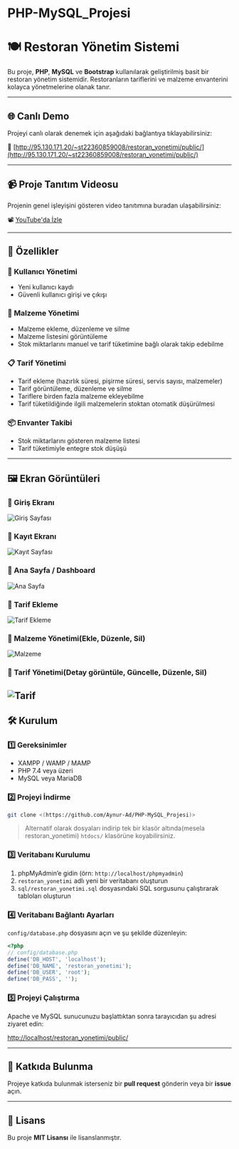 # PHP-MySQL_Projesi

# 🍽️ Restoran Yönetim Sistemi

Bu proje, **PHP**, **MySQL** ve **Bootstrap** kullanılarak geliştirilmiş basit bir restoran yönetim sistemidir. Restoranların tariflerini ve malzeme envanterini kolayca yönetmelerine olanak tanır.

---

## 🌐 Canlı Demo

Projeyi canlı olarak denemek için aşağıdaki bağlantıya tıklayabilirsiniz:

🔗 [http://95.130.171.20/~st22360859008/restoran_yonetimi/public/](http://95.130.171.20/~st22360859008/restoran_yonetimi/public/)

---

## 📹 Proje Tanıtım Videosu

Projenin genel işleyişini gösteren video tanıtımına buradan ulaşabilirsiniz:

📽 [YouTube'da İzle](http://youtube.com/watch?v=Z2BSvFMmRYw)

---

## 🚀 Özellikler

### 👤 Kullanıcı Yönetimi
- Yeni kullanıcı kaydı
- Güvenli kullanıcı girişi ve çıkışı

### 🧂 Malzeme Yönetimi
- Malzeme ekleme, düzenleme ve silme
- Malzeme listesini görüntüleme
- Stok miktarlarını manuel ve tarif tüketimine bağlı olarak takip edebilme

### 📋 Tarif Yönetimi
- Tarif ekleme (hazırlık süresi, pişirme süresi, servis sayısı, malzemeler)
- Tarif görüntüleme, düzenleme ve silme
- Tariflere birden fazla malzeme ekleyebilme
- Tarif tüketildiğinde ilgili malzemelerin stoktan otomatik düşürülmesi

### 📦 Envanter Takibi
- Stok miktarlarını gösteren malzeme listesi
- Tarif tüketimiyle entegre stok düşüşü

---

## 🖼️ Ekran Görüntüleri

### 📌 Giriş Ekranı 
![Giriş Sayfası](gorseller/giris_ekrani.png)

### 📌 Kayıt Ekranı 
![Kayıt Sayfası](gorseller/kayit_ekrani.png)

### 📌 Ana Sayfa / Dashboard
![Ana Sayfa](gorseller/ana_sayfa2.png)

### 📌 Tarif Ekleme
![Tarif Ekleme](gorseller/tarif_ekleme.png)

### 📌 Malzeme Yönetimi(Ekle, Düzenle, Sil)
![Malzeme](gorseller/malzeme.png)

### 📌 Tarif Yönetimi(Detay görüntüle, Güncelle, Düzenle, Sil)
![Tarif](gorseller/tarifler.png)
---

## 🛠️ Kurulum

### 1️⃣ Gereksinimler
- XAMPP / WAMP / MAMP
- PHP 7.4 veya üzeri
- MySQL veya MariaDB

### 2️⃣ Projeyi İndirme
```bash
git clone <(https://github.com/Aynur-Ad/PHP-MySQL_Projesi)> 
```
> Alternatif olarak dosyaları indirip tek bir klasör altında(mesela restoran_yonetimi) `htdocs/` klasörüne koyabilirsiniz.

### 3️⃣ Veritabanı Kurulumu
1. phpMyAdmin’e gidin (örn: `http://localhost/phpmyadmin`)
2. `restoran_yonetimi` adlı yeni bir veritabanı oluşturun
3. `sql/restoran_yonetimi.sql` dosyasındaki SQL sorgusunu çalıştırarak tabloları oluşturun

### 4️⃣ Veritabanı Bağlantı Ayarları
`config/database.php` dosyasını açın ve şu şekilde düzenleyin:

```php
<?php
// config/database.php
define('DB_HOST', 'localhost');
define('DB_NAME', 'restoran_yonetimi');
define('DB_USER', 'root');
define('DB_PASS', '');
```

### 5️⃣ Projeyi Çalıştırma
Apache ve MySQL sunucunuzu başlattıktan sonra tarayıcıdan şu adresi ziyaret edin:

[http://localhost/restoran_yonetimi/public/](http://localhost/restoran_yonetimi/public/)

---

## 🤝 Katkıda Bulunma

Projeye katkıda bulunmak isterseniz bir **pull request** gönderin veya bir **issue** açın.

---

## 🪪 Lisans

Bu proje **MIT Lisansı** ile lisanslanmıştır.
